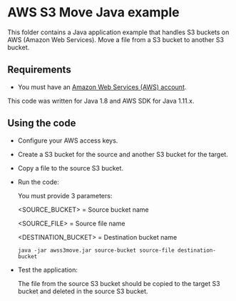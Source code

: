# AWS S3 Move Java example

This folder contains a Java application example that handles S3 buckets on AWS (Amazon Web Services).
Move a file from a S3 bucket to another S3 bucket.




## Requirements

* You must have an [Amazon Web Services (AWS) account](http://aws.amazon.com/).

This code was written for Java 1.8 and AWS SDK for Java 1.11.x.




## Using the code

* Configure your AWS access keys.

* Create a S3 bucket for the source and another S3 bucket for the target.

* Copy a file to the source S3 bucket.

* Run the code:

  You must provide 3 parameters:
  
  <SOURCE_BUCKET>      = Source bucket name

  <SOURCE_FILE>        = Source file name
  
  <DESTINATION_BUCKET> = Destination bucket name

  ```
  java -jar awss3move.jar source-bucket source-file destination-bucket
  ```

* Test the application:

  The file from the source S3 bucket should be copied to the target S3 bucket and deleted in the source S3 bucket.
